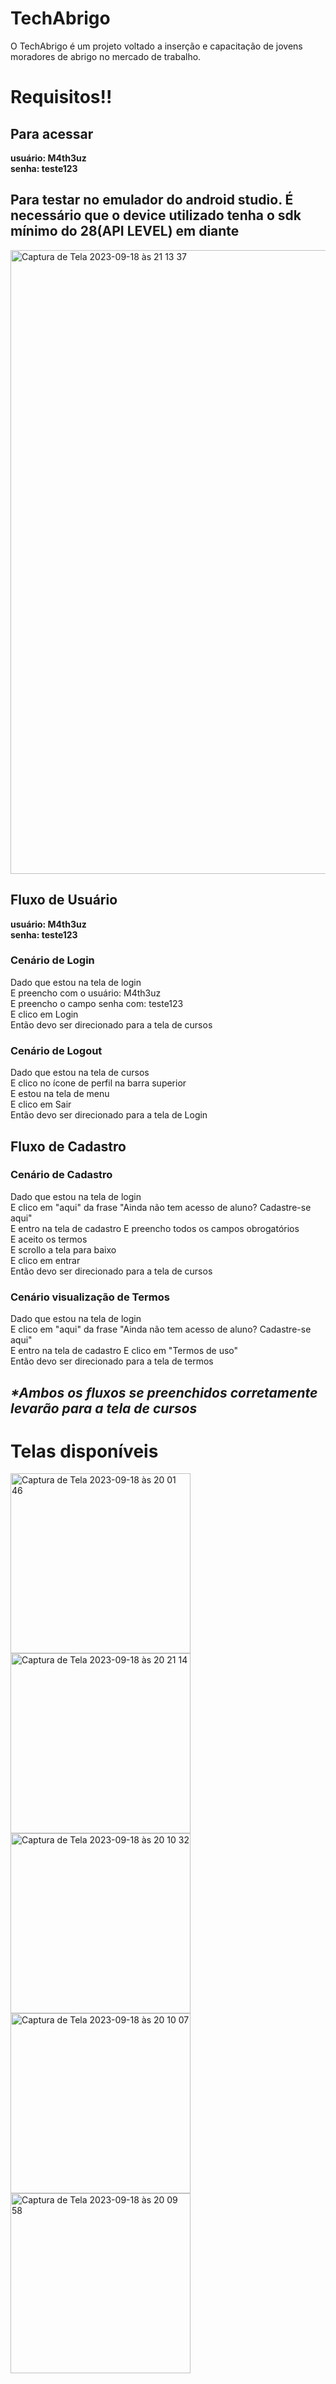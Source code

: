 # TechAbrigo

 O TechAbrigo é um projeto voltado a inserção e capacitação de jovens moradores de abrigo no mercado de trabalho.

# Requisitos!!

 ## Para acessar
**usuário: M4th3uz**<br>
**senha: teste123**

## Para testar no emulador do android studio. É necessário que o device utilizado tenha o sdk mínimo do 28(API LEVEL) em diante
<img width="998" alt="Captura de Tela 2023-09-18 às 21 13 37" src="https://github.com/Ar7hurLE/TechAbrigo/assets/89464674/efac54af-312f-4073-8db7-fa2f90cb374c">

   
 ## Fluxo de Usuário
 
   **usuário: M4th3uz**<br>
   **senha: teste123**

### Cenário de Login
Dado que estou na tela de login<br>
E preencho com o usuário: M4th3uz<br>
E preencho o campo senha com: teste123<br>
E clico em Login<br>
Então devo ser direcionado para a tela de cursos<br>

### Cenário de Logout
Dado que estou na tela de cursos<br>
E clico no ícone de perfil na barra superior<br>
E estou na tela de menu<br>
E clico em Sair<br>
Então devo ser direcionado para a tela de Login<br>
  

  ## Fluxo de Cadastro

### Cenário de Cadastro
Dado que estou na tela de login<br>
E clico em "aqui" da frase "Ainda não tem acesso de aluno? Cadastre-se aqui"<br>
E entro na tela de cadastro
E preencho todos os campos obrogatórios<br>
E aceito os termos<br>
E scrollo a tela para baixo<br>
E clico em entrar<br>
Então devo ser direcionado para a tela de cursos<br>


### Cenário visualização de Termos
Dado que estou na tela de login<br>
E clico em "aqui" da frase "Ainda não tem acesso de aluno? Cadastre-se aqui"<br>
E entro na tela de cadastro
E clico em "Termos de uso"<br>
Então devo ser direcionado para a tela de termos<br>


  ## _*Ambos os fluxos se preenchidos corretamente levarão para a tela de cursos_ 


  # Telas disponíveis 

  <img width="288" alt="Captura de Tela 2023-09-18 às 20 01 46" src="https://github.com/Ar7hurLE/TechAbrigo/assets/89464674/a679dd1c-6e3a-444b-babc-4cdabf63f873">
  <img width="288" alt="Captura de Tela 2023-09-18 às 20 21 14" src="https://github.com/Ar7hurLE/TechAbrigo/assets/89464674/c0cf4e6d-22f6-4655-93a7-212291c29530">
  <img width="288" alt="Captura de Tela 2023-09-18 às 20 10 32" src="https://github.com/Ar7hurLE/TechAbrigo/assets/89464674/26fd5e74-cf5a-44f9-8449-cbc44659e2e3">
  <img width="288" alt="Captura de Tela 2023-09-18 às 20 10 07" src="https://github.com/Ar7hurLE/TechAbrigo/assets/89464674/8afedd4e-912f-4cc8-b3c7-16c6b5074eba">
  <img width="288" alt="Captura de Tela 2023-09-18 às 20 09 58" src="https://github.com/Ar7hurLE/TechAbrigo/assets/89464674/b5b09f8d-7923-49d2-bfbb-67199d21499b">

  
